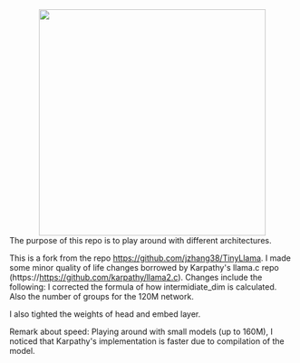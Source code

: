 <div align="center">
<img src="https://github.com/artnoage/Experimental-Llama/blob/main/llama.png" width="400">
</div>
The purpose of this repo is to play around with different architectures. 


This is a fork from the repo https://github.com/jzhang38/TinyLlama. I made some minor quality of life changes borrowed by Karpathy's llama.c repo (https://https://github.com/karpathy/llama2.c). Changes include the following:
I corrected the formula of how intermidiate_dim is calculated. Also the number of groups for the 120M network. 

I also tighted the weights of head and embed layer.


Remark about speed: Playing around with small models (up to 160M), I noticed that Karpathy's implementation is faster due to compilation of the model.
